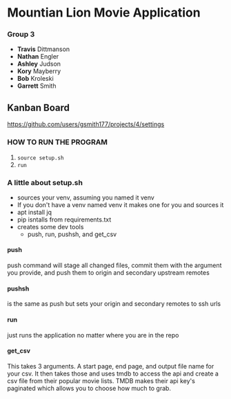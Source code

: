 # Mountian Lion Movie Application

### Group 3
*  **Travis** Dittmanson
*  **Nathan** Engler
*  **Ashley** Judson 
*  **Kory** Mayberry 
*  **Bob** Kroleski
*  **Garrett** Smith

## Kanban Board
https://github.com/users/gsmith177/projects/4/settings

### HOW TO RUN THE PROGRAM
1. `source setup.sh`
2. `run`

### A little about setup.sh
- sources your venv, assuming you named it venv
- If you don't have a venv named venv it makes one for you and sources it
- apt install jq
- pip isntalls from requirements.txt
- creates some dev tools
    - push, run, pushsh, and get_csv
#### push
push command will stage all changed files, commit them with the argument you provide, and push them to origin and secondary upstream remotes
#### pushsh
is the same as push but sets your origin and secondary remotes to ssh urls
#### run
just runs the application no matter where you are in the repo
#### get_csv
This takes 3 arguments. A start page, end page, and output file name for your csv. It then takes those and uses tmdb to access the api and create a csv file from their popular movie lists. TMDB makes their api key's paginated which allows you to choose how much to grab.
